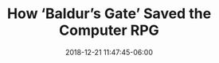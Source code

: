 ---
date: 2018-12-21 11:47:45-06:00
link:
  source: pocket
  source_url: https://getpocket.com
  text: "How \u2018Baldur\u2019s Gate\u2019 Saved the Computer RPG"
  url: https://theringer.com/2018/12/21/18150363/baldurs-gate-bioware-1998-video-games
slug: how-baldurs-gate-saved-the-computer-rpg
source: pocket
title: "How \u2018Baldur\u2019s Gate\u2019 Saved the Computer RPG"
syndicated:
- type: twitter
  url: https://twitter.com/roytang/statuses/1076199423502364674/
---